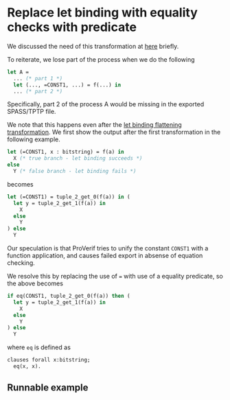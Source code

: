 # Replace let binding with equality checks with predicate

We discussed the need of this transformation at [here](equation_check.md) briefly.

To reiterate, we lose part of the process when we do the following

```ocaml
let A =
  ... (* part 1 *)
  let (..., =CONST1, ...) = f(...) in
  ... (* part 2 *)
```

Specifically, part 2 of the process A would be missing in the exported SPASS/TPTP file.

We note that this happens even after the [let binding flattening transformation](let_binding_flatten.md). We first show the output after the first transformation in the following example.

```ocaml
let (=CONST1, x : bitstring) = f(a) in
  X (* true branch - let binding succeeds *)
else
  Y (* false branch - let binding fails *)
```

becomes

```ocaml
let (=CONST1) = tuple_2_get_0(f(a)) in (
  let y = tuple_2_get_1(f(a)) in
    X
  else
    Y
) else
  Y
```

Our speculation is that ProVerif tries to unify the constant `CONST1` with a function application, and causes failed export in absense of equation checking.

We resolve this by replacing the use of `=` with use of a equality predicate, so the above becomes

```ocaml
if eq(CONST1, tuple_2_get_0(f(a)) then (
  let y = tuple_2_get_1(f(a)) in
    X
  else
    Y
) else
  Y
```

where `eq` is defined as

```ocaml
clauses forall x:bitstring;
  eq(x, x).
```

## Runnable example


